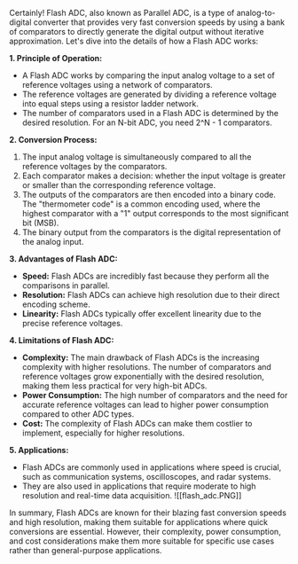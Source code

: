 Certainly! Flash ADC, also known as Parallel ADC, is a type of analog-to-digital converter that provides very fast conversion speeds by using a bank of comparators to directly generate the digital output without iterative approximation. Let's dive into the details of how a Flash ADC works:

**1. Principle of Operation:**
- A Flash ADC works by comparing the input analog voltage to a set of reference voltages using a network of comparators.
- The reference voltages are generated by dividing a reference voltage into equal steps using a resistor ladder network.
- The number of comparators used in a Flash ADC is determined by the desired resolution. For an N-bit ADC, you need 2^N - 1 comparators.

**2. Conversion Process:**
1. The input analog voltage is simultaneously compared to all the reference voltages by the comparators.
2. Each comparator makes a decision: whether the input voltage is greater or smaller than the corresponding reference voltage.
3. The outputs of the comparators are then encoded into a binary code. The "thermometer code" is a common encoding used, where the highest comparator with a "1" output corresponds to the most significant bit (MSB).
4. The binary output from the comparators is the digital representation of the analog input.

**3. Advantages of Flash ADC:**
- **Speed:** Flash ADCs are incredibly fast because they perform all the comparisons in parallel.
- **Resolution:** Flash ADCs can achieve high resolution due to their direct encoding scheme.
- **Linearity:** Flash ADCs typically offer excellent linearity due to the precise reference voltages.

**4. Limitations of Flash ADC:**
- **Complexity:** The main drawback of Flash ADCs is the increasing complexity with higher resolutions. The number of comparators and reference voltages grow exponentially with the desired resolution, making them less practical for very high-bit ADCs.
- **Power Consumption:** The high number of comparators and the need for accurate reference voltages can lead to higher power consumption compared to other ADC types.
- **Cost:** The complexity of Flash ADCs can make them costlier to implement, especially for higher resolutions.

**5. Applications:**
- Flash ADCs are commonly used in applications where speed is crucial, such as communication systems, oscilloscopes, and radar systems.
- They are also used in applications that require moderate to high resolution and real-time data acquisition.
![[flash_adc.PNG]]

In summary, Flash ADCs are known for their blazing fast conversion speeds and high resolution, making them suitable for applications where quick conversions are essential. However, their complexity, power consumption, and cost considerations make them more suitable for specific use cases rather than general-purpose applications.